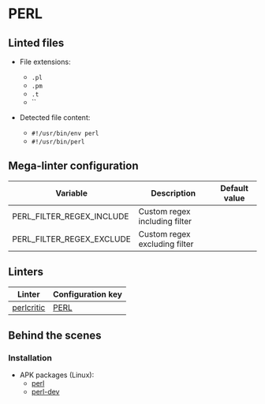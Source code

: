 <!-- markdownlint-disable MD003 MD020 MD033 MD041 -->
<!-- Generated by .automation/build.py, please do not update manually -->
# PERL

## Linted files

- File extensions:
  - `.pl`
  - `.pm`
  - `.t`
  - ``

- Detected file content:
  - `#!/usr/bin/env perl`
  - `#!/usr/bin/perl`

## Mega-linter configuration

| Variable | Description | Default value |
| ----------------- | -------------- | -------------- |
| PERL_FILTER_REGEX_INCLUDE | Custom regex including filter |  |
| PERL_FILTER_REGEX_EXCLUDE | Custom regex excluding filter |  |

## Linters

| Linter | Configuration key |
| ------ | ----------------- |
| [perlcritic](perl_perlcritic.md) | [PERL](perl_perlcritic.md) |

## Behind the scenes

### Installation

- APK packages (Linux):
  - [perl](https://pkgs.alpinelinux.org/packages?branch=edge&name=perl)
  - [perl-dev](https://pkgs.alpinelinux.org/packages?branch=edge&name=perl-dev)
